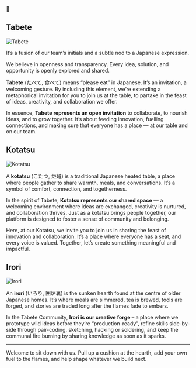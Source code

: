 
👋

## Tabete

<p class="brand-wrapper">
  <img src="{{ site.baseurl }}/assets/img/tabete.png" alt="Tabete" class="brand-mark">
</p>

It’s a fusion of our team’s initials and a subtle nod to a Japanese expression.

We believe in openness and transparency. Every idea, solution, and opportunity is openly explored and shared.

**Tabete** (たべて, 食べて) means “please eat” in Japanese. It’s an invitation, a welcoming gesture. By including this element, we’re extending a metaphorical invitation for you to join us at the table, to partake in the feast of ideas, creativity, and collaboration we offer.

In essence, **Tabete represents an open invitation** to collaborate, to nourish ideas, and to grow together. It’s about feeding innovation, fuelling connections, and making sure that everyone has a place — at our table and on our team.

## Kotatsu

<p class="brand-wrapper">
  <img src="{{ site.baseurl }}/assets/img/kotatsu.png" alt="Kotatsu" class="brand-mark">
</p>

A **kotatsu** (こたつ, 炬燵) is a traditional Japanese heated table, a place where people gather to share warmth, meals, and conversations. It’s a symbol of comfort, connection, and togetherness.

In the spirit of Tabete, **Kotatsu represents our shared space** — a welcoming environment where ideas are exchanged, creativity is nurtured, and collaboration thrives. Just as a kotatsu brings people together, our platform is designed to foster a sense of community and belonging.

Here, at our Kotatsu, we invite you to join us in sharing the feast of innovation and collaboration. It’s a place where everyone has a seat, and every voice is valued. Together, let’s create something meaningful and impactful.

## Irori

<p class="brand-wrapper">
  <img src="{{ site.baseurl }}/assets/img/irori.png" alt="Irori" class="brand-mark">
</p>

An **irori** (いろり, 囲炉裏) is the sunken hearth found at the centre of older Japanese homes.
It’s where meals are simmered, tea is brewed, tools are forged, and stories are traded long after the flames fade to embers.

In the Tabete Community, **Irori is our creative forge** – a place where we
prototype wild ideas before they’re “production-ready”, refine skills side-by-side
through pair-coding, sketching, hacking or soldering, and keep the communal fire
burning by sharing knowledge as soon as it sparks.

---

Welcome to sit down with us. Pull up a cushion at the hearth, add your own fuel to the flames, and help shape whatever we build next.
